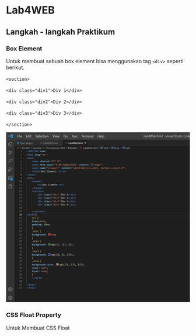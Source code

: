# Lab4WEB
## Langkah - langkah Praktikum
### Box Element
Untuk membuat sebuah box element bisa menggunakan tag `<div>` seperti berikut.
<p></p>

`<section>` <p>
    `<div class="div1">Div 1</div>` <p>
    `<div class="div2">Div 2</div>` <p>
    `<div class="div3">Div 3</div>` <p>
`</section>`

![Gambar 1](screenshoot/Coding%20satu.png)
<p></p>

### CSS Float Property
Untuk Membuat CSS Float 




